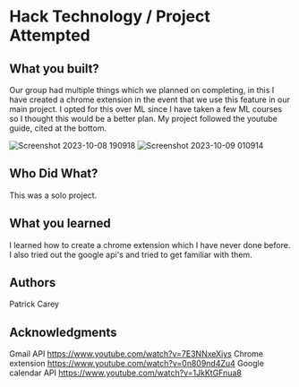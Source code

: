 # Hack Technology / Project Attempted


## What you built? 

Our group had multiple things which we planned on completing, in this I have created a chrome extension in the event that we use this feature in our main project. I opted for this over ML since I have taken a few ML courses so I thought this would be a better plan. My project followed the youtube guide, cited at the bottom.

![Screenshot 2023-10-08 190918](https://github.com/dartmouth-cs98-23f/hack-a-thing-2-patrickc/assets/90630987/35b1d99c-6910-42e5-9b38-0153c07f5e0f)
![Screenshot 2023-10-09 010914](https://github.com/dartmouth-cs98-23f/hack-a-thing-2-patrickc/assets/90630987/2648f36d-a7c1-40f1-83d4-38d9916aadbe)

## Who Did What?

This was a solo project.

## What you learned

I learned how to create a chrome extension which I have never done before. I also tried out the google api's and tried to get familiar with them.

## Authors

Patrick Carey

## Acknowledgments

Gmail API
https://www.youtube.com/watch?v=7E3NNxeXiys
Chrome extension
https://www.youtube.com/watch?v=0n809nd4Zu4
Google calendar API
https://www.youtube.com/watch?v=1JkKtGFnua8
